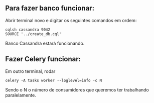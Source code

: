 ## Para fazer banco funcionar:
Abrir terminal novo e digitar os seguintes comandos em ordem:
```
cqlsh cassandra 9042
SOURCE '../create_db.cql'
```

Banco Cassandra estará funcionando.

## Fazer Celery funcionar:
Em outro terminal, rodar
```
celery -A tasks worker --loglevel=info -c N
```
Sendo o N o número de consumidores que queremos ter trabalhando paralelamente.